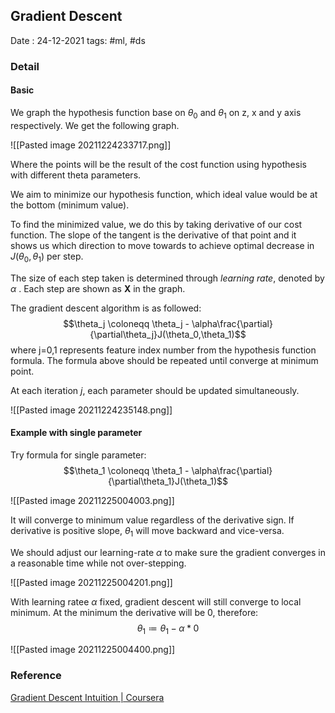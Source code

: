 ## Gradient Descent
Date : 24-12-2021
tags: #ml, #ds

### Detail

#### Basic
We graph the hypothesis function base on $\theta_0$ and $\theta_1$ on z, x and y axis respectively. We get the following graph.

![[Pasted image 20211224233717.png]]

Where the points will be the result of the cost function using hypothesis with different theta parameters.

We aim to minimize our hypothesis function, which ideal value would be at the bottom (minimum value).

To find the minimized value, we do this by taking derivative of our cost function. The slope of the tangent is the derivative of that point and it shows us which direction to move towards to achieve optimal decrease in $J(\theta_0,\theta_1)$ per step.

The size of each step taken is determined through *learning rate*, denoted by $\alpha$ . Each step are shown as **X** in the graph.

The gradient descent algorithm is as followed: $$\theta_j \coloneqq \theta_j - \alpha\frac{\partial}{\partial\theta_j}J(\theta_0,\theta_1)$$ 
where j=0,1 represents feature index number from the hypothesis function formula. The formula above should be repeated until converge at minimum point. 

At each iteration *j*, each parameter should be updated simultaneously. 

![[Pasted image 20211224235148.png]]

#### Example with single parameter

Try formula for single parameter: $$\theta_1 \coloneqq \theta_1 - \alpha\frac{\partial}{\partial\theta_1}J(\theta_1)$$

![[Pasted image 20211225004003.png]]

It will converge to minimum value regardless of the derivative sign. If derivative is positive slope, $\theta_1$ will move backward and vice-versa.

We should adjust our learning-rate $\alpha$ to make sure the gradient converges in a reasonable time while not over-stepping.

![[Pasted image 20211225004201.png]]

With learning ratee $\alpha$ fixed, gradient descent will still converge to local minimum. At the minimum the derivative will be 0, therefore: $$\theta_1 \coloneqq \theta_1 - \alpha*0$$

![[Pasted image 20211225004400.png]]


### Reference
[Gradient Descent Intuition | Coursera](https://www.coursera.org/learn/machine-learning/supplement/QKEdR/gradient-descent-intuition)
